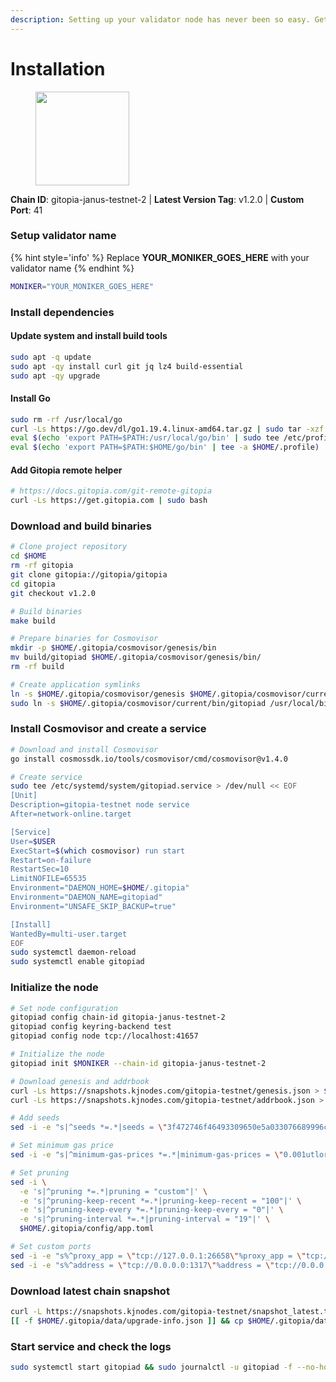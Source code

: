 ```yaml
---
description: Setting up your validator node has never been so easy. Get your validator running in minutes by following step by step instructions.
---
```


# Installation

<figure><img src="https://raw.githubusercontent.com/kj89/testnet_manuals/main/pingpub/logos/gitopia.png" width="150" alt=""><figcaption></figcaption></figure>

**Chain ID**: gitopia-janus-testnet-2 | **Latest Version Tag**: v1.2.0 | **Custom Port**: 41

### Setup validator name

{% hint style='info' %}
Replace **YOUR_MONIKER_GOES_HERE** with your validator name
{% endhint %}

```bash
MONIKER="YOUR_MONIKER_GOES_HERE"
```

### Install dependencies

#### Update system and install build tools

```bash
sudo apt -q update
sudo apt -qy install curl git jq lz4 build-essential
sudo apt -qy upgrade
```

#### Install Go

```bash
sudo rm -rf /usr/local/go
curl -Ls https://go.dev/dl/go1.19.4.linux-amd64.tar.gz | sudo tar -xzf - -C /usr/local
eval $(echo 'export PATH=$PATH:/usr/local/go/bin' | sudo tee /etc/profile.d/golang.sh)
eval $(echo 'export PATH=$PATH:$HOME/go/bin' | tee -a $HOME/.profile)
```

#### Add Gitopia remote helper

```bash
# https://docs.gitopia.com/git-remote-gitopia
curl -Ls https://get.gitopia.com | sudo bash
```

### Download and build binaries

```bash
# Clone project repository
cd $HOME
rm -rf gitopia
git clone gitopia://gitopia/gitopia
cd gitopia
git checkout v1.2.0

# Build binaries
make build

# Prepare binaries for Cosmovisor
mkdir -p $HOME/.gitopia/cosmovisor/genesis/bin
mv build/gitopiad $HOME/.gitopia/cosmovisor/genesis/bin/
rm -rf build

# Create application symlinks
ln -s $HOME/.gitopia/cosmovisor/genesis $HOME/.gitopia/cosmovisor/current
sudo ln -s $HOME/.gitopia/cosmovisor/current/bin/gitopiad /usr/local/bin/gitopiad
```

### Install Cosmovisor and create a service

```bash
# Download and install Cosmovisor
go install cosmossdk.io/tools/cosmovisor/cmd/cosmovisor@v1.4.0

# Create service
sudo tee /etc/systemd/system/gitopiad.service > /dev/null << EOF
[Unit]
Description=gitopia-testnet node service
After=network-online.target

[Service]
User=$USER
ExecStart=$(which cosmovisor) run start
Restart=on-failure
RestartSec=10
LimitNOFILE=65535
Environment="DAEMON_HOME=$HOME/.gitopia"
Environment="DAEMON_NAME=gitopiad"
Environment="UNSAFE_SKIP_BACKUP=true"

[Install]
WantedBy=multi-user.target
EOF
sudo systemctl daemon-reload
sudo systemctl enable gitopiad
```

### Initialize the node

```bash
# Set node configuration
gitopiad config chain-id gitopia-janus-testnet-2
gitopiad config keyring-backend test
gitopiad config node tcp://localhost:41657

# Initialize the node
gitopiad init $MONIKER --chain-id gitopia-janus-testnet-2

# Download genesis and addrbook
curl -Ls https://snapshots.kjnodes.com/gitopia-testnet/genesis.json > $HOME/.gitopia/config/genesis.json
curl -Ls https://snapshots.kjnodes.com/gitopia-testnet/addrbook.json > $HOME/.gitopia/config/addrbook.json

# Add seeds
sed -i -e "s|^seeds *=.*|seeds = \"3f472746f46493309650e5a033076689996c8881@gitopia-testnet.rpc.kjnodes.com:41659\"|" $HOME/.gitopia/config/config.toml

# Set minimum gas price
sed -i -e "s|^minimum-gas-prices *=.*|minimum-gas-prices = \"0.001utlore\"|" $HOME/.gitopia/config/app.toml

# Set pruning
sed -i \
  -e 's|^pruning *=.*|pruning = "custom"|' \
  -e 's|^pruning-keep-recent *=.*|pruning-keep-recent = "100"|' \
  -e 's|^pruning-keep-every *=.*|pruning-keep-every = "0"|' \
  -e 's|^pruning-interval *=.*|pruning-interval = "19"|' \
  $HOME/.gitopia/config/app.toml

# Set custom ports
sed -i -e "s%^proxy_app = \"tcp://127.0.0.1:26658\"%proxy_app = \"tcp://127.0.0.1:41658\"%; s%^laddr = \"tcp://127.0.0.1:26657\"%laddr = \"tcp://127.0.0.1:41657\"%; s%^pprof_laddr = \"localhost:6060\"%pprof_laddr = \"localhost:41060\"%; s%^laddr = \"tcp://0.0.0.0:26656\"%laddr = \"tcp://0.0.0.0:41656\"%; s%^prometheus_listen_addr = \":26660\"%prometheus_listen_addr = \":41660\"%" $HOME/.gitopia/config/config.toml
sed -i -e "s%^address = \"tcp://0.0.0.0:1317\"%address = \"tcp://0.0.0.0:41317\"%; s%^address = \":8080\"%address = \":41080\"%; s%^address = \"0.0.0.0:9090\"%address = \"0.0.0.0:41090\"%; s%^address = \"0.0.0.0:9091\"%address = \"0.0.0.0:41091\"%; s%^address = \"0.0.0.0:8545\"%address = \"0.0.0.0:41545\"%; s%^ws-address = \"0.0.0.0:8546\"%ws-address = \"0.0.0.0:41546\"%" $HOME/.gitopia/config/app.toml
```

### Download latest chain snapshot

```bash
curl -L https://snapshots.kjnodes.com/gitopia-testnet/snapshot_latest.tar.lz4 | tar -Ilz4 -xf - -C $HOME/.gitopia
[[ -f $HOME/.gitopia/data/upgrade-info.json ]] && cp $HOME/.gitopia/data/upgrade-info.json $HOME/.gitopia/cosmovisor/genesis/upgrade-info.json
```

### Start service and check the logs

```bash
sudo systemctl start gitopiad && sudo journalctl -u gitopiad -f --no-hostname -o cat
```
